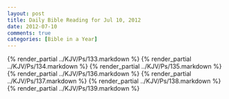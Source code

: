 ```yaml
---
layout: post
title: Daily Bible Reading for Jul 10, 2012
date: 2012-07-10
comments: true
categories: [Bible in a Year]
---
```

{% render_partial ../KJV/Ps/133.markdown %}
{% render_partial ../KJV/Ps/134.markdown %}
{% render_partial ../KJV/Ps/135.markdown %}
{% render_partial ../KJV/Ps/136.markdown %}
{% render_partial ../KJV/Ps/137.markdown %}
{% render_partial ../KJV/Ps/138.markdown %}
{% render_partial ../KJV/Ps/139.markdown %}
